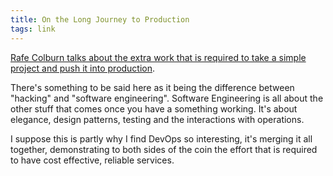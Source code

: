 ```yaml
---
title: On the Long Journey to Production
tags: link
---
```


[Rafe Colburn talks about the extra work that is required to take a simple project and push it into production][post].

There's something to be said here as it being the difference between "hacking" and
"software engineering". Software Engineering is all about the other stuff that comes
once you have a something working. It's about elegance, design patterns, testing and
the interactions with operations.

I suppose this is partly why I find DevOps so interesting, it's merging it all
together, demonstrating to both sides of the coin the effort that is required to
have cost effective, reliable services.

[post]: http://rc3.org/2013/03/31/the-long-journey-toward-production/

